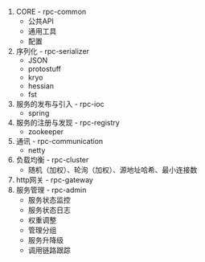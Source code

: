 1. CORE - rpc-common
    * 公共API
    * 通用工具
    * 配置
2. 序列化 - rpc-serializer
    * JSON
    * protostuff
    * kryo
    * hessian
    * fst
3. 服务的发布与引入 - rpc-ioc
    * spring
4. 服务的注册与发现 - rpc-registry
    * zookeeper
5. 通讯 - rpc-communication
    * netty
6. 负载均衡 - rpc-cluster
    * 随机（加权）、轮洵（加权）、源地址哈希、最小连接数
7. http网关 - rpc-gateway
8. 服务管理 - rpc-admin
    * 服务状态监控
    * 服务状态日志
    * 权重调整
    * 管理分组
    * 服务升降级
    * 调用链路跟踪

